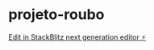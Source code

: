 # projeto-roubo

[Edit in StackBlitz next generation editor ⚡️](https://stackblitz.com/~/github.com/Kaiolorentini/projeto-roubo)
